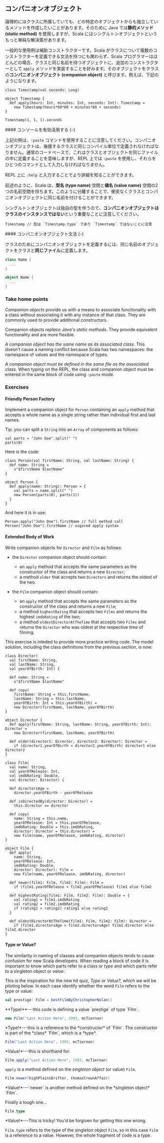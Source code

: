 ## コンパニオンオブジェクト

論理的にはクラスに所属していても、どの特定のオブジェクトからも独立しているメソッドを作成したいことがあります。そのために Java では**静的メソッド (static method)** を使用しますが、Scala にはシングルトンオブジェクトというもっと単純な解決策があります。

一般的な使用例は補助コンストラクターです。Scala がクラスについて複数のコンストラクターを定義できる文法を持つにも関わらず、Scala プログラマーはほとんどの場合、クラスと同じ名前を持つオブジェクトに、追加のコンストラクターとして `apply` メソッドを実装することを好みます。そのオブジェクトをクラスの**コンパニオンオブジェクト (companion object)** と呼びます。例えば、下記のようになります。

```tut:book:silent
class Timestamp(val seconds: Long)

object Timestamp {
  def apply(hours: Int, minutes: Int, seconds: Int): Timestamp =
    new Timestamp(hours*60*60 + minutes*60 + seconds)
}
```

```tut:book
Timestamp(1, 1, 1).seconds
```

<div class="callout callout-info">
#### コンソールを有効活用する {-}

上記の例は、`:paste` コマンドを使用することに注意してください。コンパニオンオブジェクトは、後援するクラスと同じコンパイル単位で定義されなければなりません。通常のコードベースで、これはクラスとオブジェクトを同じファイルの中に定義することを意味しますが、REPL 上では `:paste` を使用し、それらをひとつのコマンドとして入力しなければなりません。

REPL 上に `:help` と入力することでより詳細を知ることができます。
</div>

前述のように、Scala は、**型名 (type name)** 空間と**値名 (value name)** 空間の2つの名前空間を持ちます。このように分離することで、衝突なくクラスとコンパニオンオブジェクトに同じ名前を付けることができます。

シングルトンオブジェクトは独自の型を伴うので、**コンパニオンオブジェクトはクラスのインスタンスではない**という重要なことに注意してください。

```tut:book
Timestamp // 型は `Timestamp.type` であり `Timestamp` ではないことに注意
```

<div class="callout callout-info">
#### コンパニオンオブジェクト文法 {-}

クラスのためにコンパニオンオブジェクトを定義するには、同じ名前のオブジェクトをクラスと**同じファイル**に定義します。

```scala
class Name {
  ...
}

object Name {
  ...
}
```
</div>

### Take home points

*Companion objects* provide us with a means to associate functionality with a class without associating it with any instance of that class. They are commonly used to provide additional constructors.

Companion objects *replace Java's static methods*. They provide equivalent functionality and are more flexible.

*A companion object has the same name as its associated class.* This doesn't cause a naming conflict because Scala has two namespaces: the namespace of values and the namespace of types.

*A companion object must be defined in the same file as the associated class.* When typing on the REPL, the class and companion object must be entered in the same block of code using `:paste` mode.

### Exercises

#### Friendly Person Factory

Implement a companion object for `Person` containing an `apply` method that accepts a whole name as a single string rather than individual first and last names.

Tip: you can split a `String` into an `Array` of components as follows:

```tut:book
val parts = "John Doe".split(" ")
parts(0)
```

<div class="solution">
Here is the code:

```tut:book:silent
class Person(val firstName: String, val lastName: String) {
  def name: String =
    s"$firstName $lastName"
}

object Person {
  def apply(name: String): Person = {
    val parts = name.split(" ")
    new Person(parts(0), parts(1))
  }
}
```

And here it is in use:

```tut:book
Person.apply("John Doe").firstName // full method call
Person("John Doe").firstName // sugared apply syntax
```
</div>

#### Extended Body of Work

Write companion objects for `Director` and `Film` as follows:

 - the `Director` companion object should contain:
    - an `apply` method that accepts the same parameters as the constructor of the class
      and returns a new `Director`;
    - a method `older` that accepts two `Directors` and returns the oldest of the two.

 - the `Film` companion object should contain:
    - an `apply` method that accepts the same parameters as the constructor of the class
      and returns a new `Film`;
    - a method `highestRating` that accepts two `Films` and returns the highest
      `imdbRating` of the two;
    - a method `oldestDirectorAtTheTime` that accepts two `Films` and returns the `Director`
      who was oldest at the respective time of filming.

<div class="solution">

This exercise is inteded to provide more practice writing code. The model solution, including the class definitions from the previous section, is now:

```tut:book:silent
class Director(
  val firstName: String,
  val lastName: String,
  val yearOfBirth: Int) {

  def name: String =
    s"$firstName $lastName"

  def copy(
    firstName: String = this.firstName,
    lastName: String = this.lastName,
    yearOfBirth: Int = this.yearOfBirth) =
    new Director(firstName, lastName, yearOfBirth)
}

object Director {
  def apply(firstName: String, lastName: String, yearOfBirth: Int): Director =
    new Director(firstName, lastName, yearOfBirth)

  def older(director1: Director, director2: Director): Director =
    if (director1.yearOfBirth < director2.yearOfBirth) director1 else director2
}

class Film(
  val name: String,
  val yearOfRelease: Int,
  val imdbRating: Double,
  val director: Director) {

  def directorsAge =
    director.yearOfBirth - yearOfRelease

  def isDirectedBy(director: Director) =
    this.director == director

  def copy(
    name: String = this.name,
    yearOfRelease: Int = this.yearOfRelease,
    imdbRating: Double = this.imdbRating,
    director: Director = this.director) =
    new Film(name, yearOfRelease, imdbRating, director)
}

object Film {
  def apply(
    name: String,
    yearOfRelease: Int,
    imdbRating: Double,
    director: Director): Film =
    new Film(name, yearOfRelease, imdbRating, director)

  def newer(film1: Film, film2: Film): Film =
    if (film1.yearOfRelease < film2.yearOfRelease) film1 else film2

  def highestRating(film1: Film, film2: Film): Double = {
    val rating1 = film1.imdbRating
    val rating2 = film2.imdbRating
    if (rating1 > rating2) rating1 else rating2
  }

  def oldestDirectorAtTheTime(film1: Film, film2: Film): Director =
    if (film1.directorsAge > film2.directorsAge) film1.director else film2.director
}
```

</div>

#### Type or Value?

The similarity in naming of classes and companion objects tends to cause confusion for new Scala developers. When reading a block of code it is important to know which parts refer to a class or *type* and which parts refer to a singleton object or *value*.

This is the inspiration for the new hit quiz, *Type or Value?*, which we will be piloting below. In each case identify whether the word `Film` refers to the type or value:

```scala
val prestige: Film = bestFilmByChristopherNolan()
```

<div class="solution">
**Type!**---this code is defining a value `prestige` of type `Film`.
</div>

```scala
new Film("Last Action Hero", 1993, mcTiernan)
```

<div class="solution">
*Type!*---this is a reference to the *constructor* of `Film`. The constructor is part of the *class* `Film`, which is a *type*.
</div>

```scala
Film("Last Action Hero", 1993, mcTiernan)
```

<div class="solution">
*Value!*---this is shorthand for:

```scala
Film.apply("Last Action Hero", 1993, mcTiernan)
```

`apply` is a method defined on the *singleton object* (or value) `Film`.
</div>

```scala
Film.newer(highPlainsDrifter, thomasCrownAffair)
```

<div class="solution">
*Value!*---`newer` is another method defined on the *singleton object* `Film`.
</div>

Finally a tough one...

```scala
Film.type
```

<div class="solution">
*Value!*---This is tricky! You'd be forgiven for getting this one wrong.

`Film.type` refers to the type of the singleton object `Film`, so in this case `Film` is a reference to a value. However, the whole fragment of code is a type.
</div>
